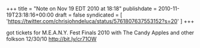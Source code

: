+++
title = "Note on Nov 19 EDT 2010 at 18:18"
publishdate = 2010-11-19T23:18:16+00:00
draft = false
syndicated = [ 'https://twitter.com/chrisjohndeluca/status/5761807637553152?s=20' ]
+++

got tickets for M.E.A.N.Y. Fest Finals 2010 with The Candy Apples and other folkson 12/30/10 http://bit.ly/cr71OW
